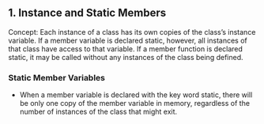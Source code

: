 ## 1. Instance and Static Members

Concept: Each instance of a class has its own copies of the class’s instance variable. If a member variable is declared static, however, all instances of that class have access to that variable. If a member function is declared static, it may be called without any instances of the class being defined.

### Static Member Variables

- When a member variable is declared with the key word static, there will be only one copy of the member variable in memory, regardless of the number of instances of the class that might exit.


